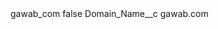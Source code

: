 <?xml version="1.0" encoding="UTF-8"?>
<CustomMetadata xmlns="http://soap.sforce.com/2006/04/metadata" xmlns:xsi="http://www.w3.org/2001/XMLSchema-instance" xmlns:xsd="http://www.w3.org/2001/XMLSchema">
    <label>gawab_com</label>
    <protected>false</protected>
    <values>
        <field>Domain_Name__c</field>
        <value xsi:type="xsd:string">gawab.com</value>
    </values>
</CustomMetadata>

